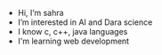 -  Hi, I’m sahra
-  I’m interested in AI and Dara science
-  I know c, c++, java languages
-  I'm learning web development 
